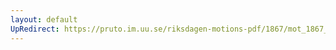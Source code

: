 ```yaml
---
layout: default
UpRedirect: https://pruto.im.uu.se/riksdagen-motions-pdf/1867/mot_1867__fk__14/mot_1867__fk__14-003.pdf
---
```

